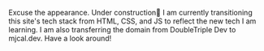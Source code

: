 Excuse the appearance. Under construction👷 I am currently transitioning this site's tech stack from HTML, CSS, and JS to reflect the new tech I am learning. I am also transferring the domain from DoubleTriple Dev to mjcal.dev. Have a look around!
